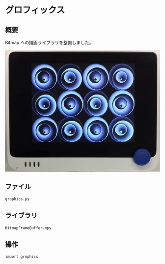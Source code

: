 # グロフィックス

## 概要
Bitmap への描画ライブラリを整備しました。

[![YouTube](./Grophics.jpg)](https://www.youtube.com/watch?v=D_v0U4ZifK4)

## ファイル
   `grophics.py`

## ライブラリ
   `BitmapFrameBuffer.mpy`

## 操作
```
import grophics
```
